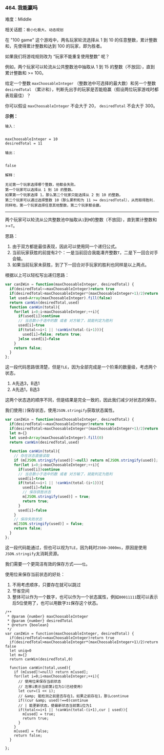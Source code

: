 ### 464. 我能赢吗

难度：Middle

相关话题：`极小化极大`、`动态规划`

在 "100 game" 这个游戏中，两名玩家轮流选择从 1 到 10 的任意整数，累计整数和，先使得累计整数和达到 100 的玩家，即为胜者。



如果我们将游戏规则改为 &ldquo;玩家不能重复使用整数&rdquo; 呢？



例如，两个玩家可以轮流从公共整数池中抽取从 1 到 15 的整数（不放回），直到累计整数和 >= 100。



给定一个整数 `maxChoosableInteger` （整数池中可选择的最大数）和另一个整数 `desiredTotal` （累计和），判断先出手的玩家是否能稳赢（假设两位玩家游戏时都表现最佳）？



你可以假设 `maxChoosableInteger` 不会大于 20， `desiredTotal` 不会大于 300。



**示例：** 





```
输入：


maxChoosableInteger = 10
desiredTotal = 11

输出：


false

解释：

无论第一个玩家选择哪个整数，他都会失败。
第一个玩家可以选择从 1 到 10 的整数。
如果第一个玩家选择 1，那么第二个玩家只能选择从 2 到 10 的整数。
第二个玩家可以通过选择整数 10（那么累积和为 11 >= desiredTotal），从而取得胜利.
同样地，第一个玩家选择任意其他整数，第二个玩家都会赢。

```



-----

两个玩家可以轮流从公共整数池中抽取从`1`到`M`的整数（不放回），直到累计整数和>=`T`。

思路：
1. 由于双方都是最佳表现，因此可以使用同一个递归公式。
2. 当前玩家获胜的前提有2个：一是当前回合我能凑齐整数`T`，二是下一回合对手会输。
3. 如果当前玩家未获胜，到了下一回合对手玩家的胜利也同样是以上两点。

根据以上可以轻松写出递归思路：

```js
var canIWin = function(maxChoosableInteger, desiredTotal) {
  if(desiredTotal<=maxChoosableInteger)return true
  if(desiredTotal>maxChoosableInteger*(maxChoosableInteger+1)/2)return false
  let used=Array(maxChoosableInteger).fill(false)
  return canWin(desiredTotal,used)
  function canWin(total){
    for(let i=0;i<maxChoosableInteger;++i){
      if(used[i])continue
      // 当总数小于选中的数 或者 对方输了，就能判定为胜利
      used[i]=true
      if(total<=i+1 || !canWin(total-(i+1))){
        used[i]=false; return true;
      }else used[i]=false
    }
    return false;
  }
};
```

这一段代码思路很清楚，但是`TLE`，因为全部完成是一个阶乘的数量级，考虑两个状态，
1. A先选3，B选1
2. A先选1，B选3

这两个状态选的顺序不同，但是结果是完全一致的，因此我们减少对状态的保存。

我们使用`[]`保存状态，使用`JSON.stringify`获取状态属性。

```js
var canIWin = function(maxChoosableInteger, desiredTotal) {
  if(desiredTotal<=maxChoosableInteger)return true
  if(desiredTotal>maxChoosableInteger*(maxChoosableInteger+1)/2)return false
  let m={}
  let used=Array(maxChoosableInteger).fill(0)
  return canWin(desiredTotal,used)
  
  function canWin(total){
    // 存在状态直接读取
    if (m[JSON.stringify(used)]!=null) return m[JSON.stringify(used)];
    for(let i=0;i<maxChoosableInteger;++i){
      if(used[i])continue
      // 当总数小于选中的数 或者 对方输了，就能判定为胜利
      used[i]=true
      if(total<=i+1 || !canWin(total-(i+1))){
        used[i]=false
        // 保存获胜状态
        m[JSON.stringify(used)] = true;
        return true;
      }
      used[i]=false
    }
    // 保存失败状态
    m[JSON.stringify(used)] = false;
    return false;
  }
};
```

这一段代码能通过，但也可以视为`TLE`，因为耗时`2500~3000ms`，原因是使用`JSON.stringify`太消耗资源。

我们需要一个更简洁有效的保存方式——`位`。

使用位来保存当前状态的好处：
1. 不用考虑顺序，只要存在就可以跳过
2. 节省空间
3. 整体可以作为一个数字，也可以作为一个状态属性，例如`00011111`既可以表示后5位使用了，也可以用数字`31`保存这个状态。


```
/**
 * @param {number} maxChoosableInteger
 * @param {number} desiredTotal
 * @return {boolean}
 */
var canIWin = function(maxChoosableInteger, desiredTotal) {
  if(desiredTotal<=maxChoosableInteger)return true
  if(desiredTotal>maxChoosableInteger*(maxChoosableInteger+1)/2)return false
  let uniq=0
  let m={}
  return canWin(desiredTotal,0)
  
  function canWin(total,used){
    if (m[used]!=null) return m[used];
    for(let i=0;i<maxChoosableInteger;++i){
      // 使用位来保存当前状态
      // 左移i表示当前第i位为1(已经使用)
      let cur=(1 << i);
      // &amp; 能检测之前是否存在1，如果之前存在1，那么continue
      if((cur &amp; used)!==0)continue
      // | 能更新状态，使最新状态当前第i位为1
      if(total<=i+1 || !canWin(total-(i+1),cur | used)){
        m[used] = true;
        return true;
      }
    }
    m[used] = false;
    return false;
  }
  
};



```

